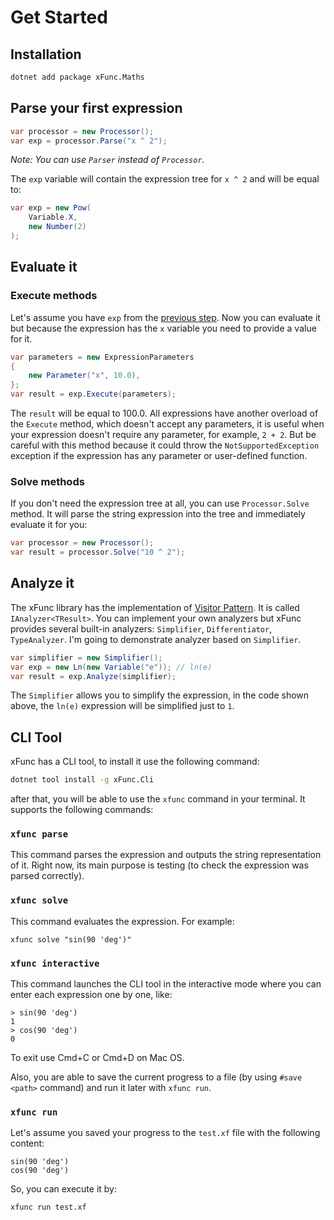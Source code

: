 # Get Started 

## Installation

```bash
dotnet add package xFunc.Maths
```

## Parse your first expression

```csharp
var processor = new Processor();
var exp = processor.Parse("x ^ 2");
```

*Note: You can use `Parser` instead of `Processor`.*

The `exp` variable will contain the expression tree for `x ^ 2` and will be equal to:

```csharp
var exp = new Pow(
    Variable.X,
    new Number(2)
);
```

## Evaluate it

### Execute methods

Let's assume you have `exp` from the [previous step](#parse-your-first-expression). Now you can evaluate it but because the expression has the `x` variable you need to provide a value for it.

```csharp
var parameters = new ExpressionParameters
{
    new Parameter("x", 10.0),
};
var result = exp.Execute(parameters);
```

The `result` will be equal to 100.0. All expressions have another overload of the `Execute` method, which doesn't accept any parameters, it is useful when your expression doesn't require any parameter, for example, `2 + 2`. But be careful with this method because it could throw the `NotSupportedException` exception if the expression has any parameter or user-defined function.

### Solve methods

If you don't need the expression tree at all, you can use `Processor.Solve` method. It will parse the string expression into the tree and immediately evaluate it for you:

```csharp
var processor = new Processor();
var result = processor.Solve("10 ^ 2");
```

## Analyze it

The xFunc library has the implementation of [Visitor Pattern](https://en.wikipedia.org/wiki/Visitor_pattern). It is called `IAnalyzer<TResult>`. You can implement your own analyzers but xFunc provides several built-in analyzers: `Simplifier`, `Differentiator`, `TypeAnalyzer`. I'm going to demonstrate analyzer based on `Simplifier`.

```csharp
var simplifier = new Simplifier();
var exp = new Ln(new Variable("e")); // ln(e)
var result = exp.Analyze(simplifier);
```

The `Simplifier` allows you to simplify the expression, in the code shown above, the `ln(e)` expression will be simplified just to `1`.

## CLI Tool

xFunc has a CLI tool, to install it use the following command:

```bash
dotnet tool install -g xFunc.Cli
```

after that, you will be able to use the `xfunc` command in your terminal. It supports the following commands:

### `xfunc parse`

This command parses the expression and outputs the string representation of it. Right now, its main purpose is testing (to check the expression was parsed correctly).

### `xfunc solve`

This command evaluates the expression. For example:

```
xfunc solve "sin(90 'deg')"
```

### `xfunc interactive`

This command launches the CLI tool in the interactive mode where you can enter each expression one by one, like:

```
> sin(90 'deg')
1
> cos(90 'deg')
0
```

To exit use Cmd+C or Cmd+D on Mac OS.

Also, you are able to save the current progress to a file (by using `#save <path>` command) and run it later with `xfunc run`.

### `xfunc run`

Let's assume you saved your progress to the `test.xf` file with the following content:

```
sin(90 'deg')
cos(90 'deg')
```

So, you can execute it by:

```
xfunc run test.xf
```